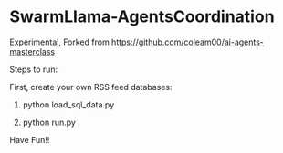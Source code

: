 # SwarmLlama-AgentsCoordination
Experimental, Forked from https://github.com/coleam00/ai-agents-masterclass  


Steps to run:

First, create your own RSS feed databases:
1. python load_sql_data.py 

2. python run.py

Have Fun!! 